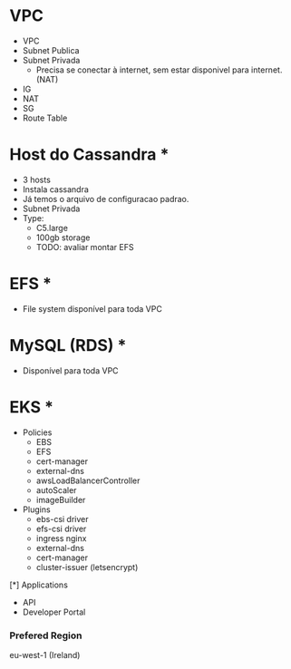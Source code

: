 # VPC
- VPC
- Subnet Publica
- Subnet Privada
  - Precisa se conectar à internet, sem estar disponivel para internet. (NAT)
- IG
- NAT
- SG
- Route Table

# Host do Cassandra *
- 3 hosts
- Instala cassandra
- Já temos o arquivo de configuracao padrao.
- Subnet Privada
- Type:
  - C5.large
  - 100gb storage
  - TODO: avaliar montar EFS

# EFS *
- File system disponível para toda VPC

# MySQL (RDS) *
- Disponível para toda VPC

# EKS *
- Policies
  - EBS
  - EFS
  - cert-manager
  - external-dns
  - awsLoadBalancerController
  - autoScaler
  - imageBuilder
- Plugins
  - ebs-csi driver
  - efs-csi driver
  - ingress nginx
  - external-dns
  - cert-manager
  - cluster-issuer (letsencrypt)

[*] Applications
- API
- Developer Portal

### Prefered Region
eu-west-1 (Ireland)